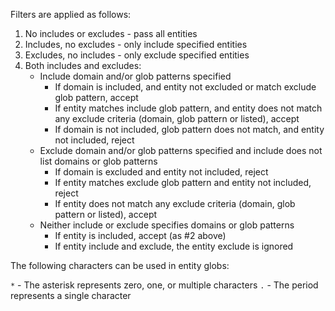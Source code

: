 Filters are applied as follows:

1. No includes or excludes - pass all entities
2. Includes, no excludes - only include specified entities
3. Excludes, no includes - only exclude specified entities
4. Both includes and excludes:
   - Include domain and/or glob patterns specified
      - If domain is included, and entity not excluded or match exclude glob pattern, accept
      - If entity matches include glob pattern, and entity does not match any exclude criteria (domain, glob pattern or listed), accept
      - If domain is not included, glob pattern does not match, and entity not included, reject
   - Exclude domain and/or glob patterns specified and include does not list domains or glob patterns
      - If domain is excluded and entity not included, reject
      - If entity matches exclude glob pattern and entity not included, reject
      - If entity does not match any exclude criteria (domain, glob pattern or listed), accept
   - Neither include or exclude specifies domains or glob patterns
      - If entity is included, accept (as #2 above)
      - If entity include and exclude, the entity exclude is ignored

The following characters can be used in entity globs:

`*` - The asterisk represents zero, one, or multiple characters
`.` - The period represents a single character
